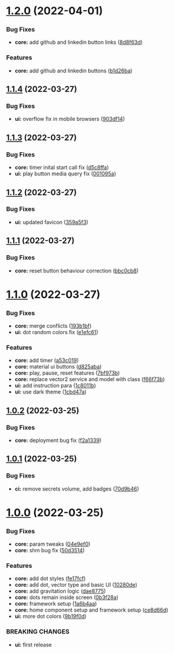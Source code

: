 # [1.2.0](https://github.com/shivanshkc/graviton-web-client/compare/v1.1.4...v1.2.0) (2022-04-01)


### Bug Fixes

* **core:** add github and linkedin button links ([8d8f63d](https://github.com/shivanshkc/graviton-web-client/commit/8d8f63d6b0b6a9e0e54d76ef5428730f62121cb5))


### Features

* **core:** add github and linkedin buttons ([b1d26ba](https://github.com/shivanshkc/graviton-web-client/commit/b1d26ba16024bd15868601b60e4803a7c958d8b6))

## [1.1.4](https://github.com/shivanshkc/graviton-web-client/compare/v1.1.3...v1.1.4) (2022-03-27)

### Bug Fixes

- **ui:** overflow fix in mobile browsers ([903df14](https://github.com/shivanshkc/graviton-web-client/commit/903df14805c0799176f3c10cb25cc654246e7ee0))

## [1.1.3](https://github.com/shivanshkc/graviton-web-client/compare/v1.1.2...v1.1.3) (2022-03-27)

### Bug Fixes

- **core:** timer inital start call fix ([d5c8ffa](https://github.com/shivanshkc/graviton-web-client/commit/d5c8ffa97ee6954a709361ee036c162f889d3dd7))
- **ui:** play button media query fix ([001095a](https://github.com/shivanshkc/graviton-web-client/commit/001095a4b1c22c1ce001acbceb4bcf1381d07b17))

## [1.1.2](https://github.com/shivanshkc/graviton-web-client/compare/v1.1.1...v1.1.2) (2022-03-27)

### Bug Fixes

- **ui:** updated favicon ([359a5f3](https://github.com/shivanshkc/graviton-web-client/commit/359a5f306ebbd79b43a6f79cdf296cd2f79422ef))

## [1.1.1](https://github.com/shivanshkc/graviton-web-client/compare/v1.1.0...v1.1.1) (2022-03-27)

### Bug Fixes

- **core:** reset button behaviour correction ([bbc0cb8](https://github.com/shivanshkc/graviton-web-client/commit/bbc0cb8d98e4557d401a5d3a4c70eb309e95c992))

# [1.1.0](https://github.com/shivanshkc/graviton-web-client/compare/v1.0.2...v1.1.0) (2022-03-27)

### Bug Fixes

- **core:** merge conflicts ([193b1bf](https://github.com/shivanshkc/graviton-web-client/commit/193b1bf566f2343e055bb4f94600b0f0802a1c4a))
- **ui:** dot random colors fix ([e1efc61](https://github.com/shivanshkc/graviton-web-client/commit/e1efc61f1035d6aae6d4ec6afae961d4bfda0393))

### Features

- **core:** add timer ([a53c019](https://github.com/shivanshkc/graviton-web-client/commit/a53c01913428cafdf23128f293eacd7267c23dca))
- **core:** material ui buttons ([d825aba](https://github.com/shivanshkc/graviton-web-client/commit/d825abad57261c403c3e8b83a72af06380294525))
- **core:** play, pause, reset features ([7bf973b](https://github.com/shivanshkc/graviton-web-client/commit/7bf973b6e4e40bf4bd660151ac39dd46329d0aae))
- **core:** replace vector2 service and model with class ([f66f73b](https://github.com/shivanshkc/graviton-web-client/commit/f66f73b5ce352f6e981584a961cb9c7a83e9bd60))
- **ui:** add instruction para ([1c8011b](https://github.com/shivanshkc/graviton-web-client/commit/1c8011bac161b4af5ddcff72d288696594b0c350))
- **ui:** use dark theme ([1cbd47a](https://github.com/shivanshkc/graviton-web-client/commit/1cbd47a4732644e1edf166e08040713bc854900e))

## [1.0.2](https://github.com/shivanshkc/graviton-web-client/compare/v1.0.1...v1.0.2) (2022-03-25)

### Bug Fixes

- **core:** deployment bug fix ([f2a1339](https://github.com/shivanshkc/graviton-web-client/commit/f2a133973ea7a2ae575b413f573a2eaf8a1f1e55))

## [1.0.1](https://github.com/shivanshkc/graviton-web-client/compare/v1.0.0...v1.0.1) (2022-03-25)

### Bug Fixes

- **ci:** remove secrets volume, add badges ([70d9b46](https://github.com/shivanshkc/graviton-web-client/commit/70d9b46170c185efecfa299a673f71ea5169e6f9))

# [1.0.0](https://github.com/shivanshkc/graviton-web-client/compare/v0.0.0...v1.0.0) (2022-03-25)

### Bug Fixes

- **core:** param tweaks ([04e9ef0](https://github.com/shivanshkc/graviton-web-client/commit/04e9ef015a391b075b86ab05d04e35a73d148caa))
- **core:** shm bug fix ([50d3514](https://github.com/shivanshkc/graviton-web-client/commit/50d351419c344fce7e6e83121bcc713aaad3b3b9))

### Features

- **core:** add dot styles ([fe17fcf](https://github.com/shivanshkc/graviton-web-client/commit/fe17fcfe03caf9b4505f2b4ef0e18b0d672a8dff))
- **core:** add dot, vector type and basic UI ([10280de](https://github.com/shivanshkc/graviton-web-client/commit/10280de5bc34f2dbe18b4460742b780996b733d4))
- **core:** add gravitation logic ([dae8775](https://github.com/shivanshkc/graviton-web-client/commit/dae877537b63cc25ed096f3dea716efcf60ca481))
- **core:** dots remain inside screen ([0b3f28a](https://github.com/shivanshkc/graviton-web-client/commit/0b3f28a3beb1263a4b02d96d8a59a438e493edd6))
- **core:** framework setup ([1a6b4aa](https://github.com/shivanshkc/graviton-web-client/commit/1a6b4aa80244f25f4dd33f99ea596cfe903c679a))
- **core:** home component setup and framework setup ([ce8d66d](https://github.com/shivanshkc/graviton-web-client/commit/ce8d66d9d9fefd191ddf73f30ddc5fce74f6b621))
- **ui:** more dot colors ([9b19f0d](https://github.com/shivanshkc/graviton-web-client/commit/9b19f0d007a99df53d58140f0d9c84e84bc724d9))

### BREAKING CHANGES

- **ui:** first release
